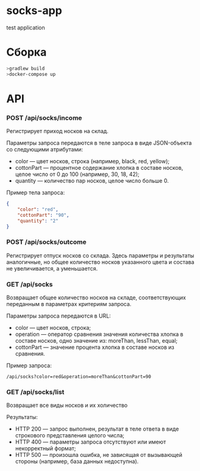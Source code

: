 # socks-app
test application

# Сборка
```bash
>gradlew build
>docker-compose up
```

# API

### POST /api/socks/income
Регистрирует приход носков на склад.

Параметры запроса передаются в теле запроса в виде JSON-объекта со следующими атрибутами:

+ color — цвет носков, строка (например, black, red, yellow);
+ cottonPart — процентное содержание хлопка в составе носков, целое число от 0 до 100 (например, 30, 18, 42);
+ quantity — количество пар носков, целое число больше 0.

Пример тела запроса:
```json
{
    "color": "red",
    "cottonPart": "90",
    "quantity": "2"
}
```
### POST /api/socks/outcome
Регистрирует отпуск носков со склада. Здесь параметры и результаты аналогичные, но общее количество носков указанного цвета и состава не увеличивается, а уменьшается.

### GET /api/socks
Возвращает общее количество носков на складе, соответствующих переданным в параметрах критериям запроса.

Параметры запроса передаются в URL:

+ color — цвет носков, строка;
+ operation — оператор сравнения значения количества хлопка в составе носков, одно значение из: moreThan, lessThan, equal;
+ cottonPart — значение процента хлопка в составе носков из сравнения.

Пример запроса:

`/api/socks?color=red&operation=moreThan&cottonPart=90`

### GET /api/socks/list 
Возвращает все виды носков и их холичество

Результаты:

+ HTTP 200 — запрос выполнен, результат в теле ответа в виде строкового представления целого числа;
+ HTTP 400 — параметры запроса отсутствуют или имеют некорректный формат;
+ HTTP 500 — произошла ошибка, не зависящая от вызывающей стороны (например, база данных недоступна).
